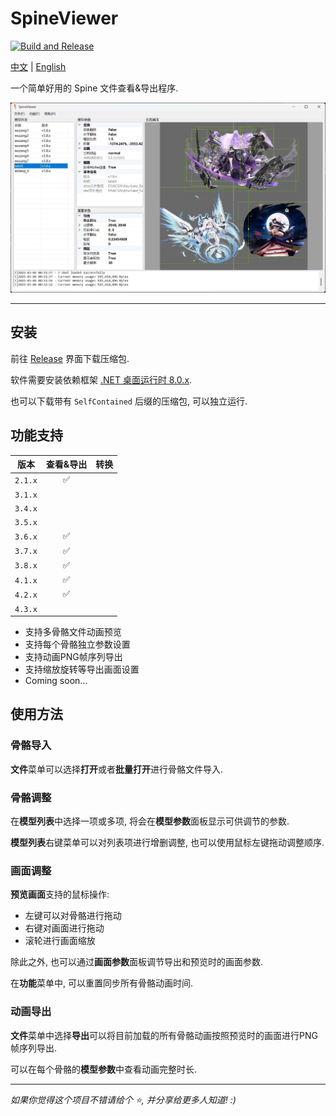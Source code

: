 # SpineViewer

[![Build and Release](https://github.com/ww-rm/SpineViewer/actions/workflows/dotnet-desktop.yml/badge.svg)](https://github.com/ww-rm/SpineViewer/actions/workflows/dotnet-desktop.yml)

[中文](README.md) | [English](README.en.md)

一个简单好用的 Spine 文件查看&导出程序.

![previewer](img/previewer.jpg)

---

## 安装

前往 [Release](https://github.com/ww-rm/SpineViewer/releases) 界面下载压缩包.

软件需要安装依赖框架 [.NET 桌面运行时 8.0.x](https://dotnet.microsoft.com/zh-cn/download/dotnet/8.0).

也可以下载带有 `SelfContained` 后缀的压缩包, 可以独立运行.

## 功能支持

| 版本 | 查看&导出 | 转换 |
| :---: | :---: | :---: |
| `2.1.x` | :white_check_mark: |  |
| `3.1.x` |  |  |
| `3.4.x` |  |  |
| `3.5.x` |  |  |
| `3.6.x` | :white_check_mark: |  |
| `3.7.x` | :white_check_mark: |  |
| `3.8.x` | :white_check_mark: |  |
| `4.1.x` | :white_check_mark: |  |
| `4.2.x` | :white_check_mark: |  |
| `4.3.x` |  |  |

- 支持多骨骼文件动画预览
- 支持每个骨骼独立参数设置
- 支持动画PNG帧序列导出
- 支持缩放旋转等导出画面设置
- Coming soon...

## 使用方法

### 骨骼导入

**文件**菜单可以选择**打开**或者**批量打开**进行骨骼文件导入.

### 骨骼调整

在**模型列表**中选择一项或多项, 将会在**模型参数**面板显示可供调节的参数.

**模型列表**右键菜单可以对列表项进行增删调整, 也可以使用鼠标左键拖动调整顺序.

### 画面调整

**预览画面**支持的鼠标操作:

- 左键可以对骨骼进行拖动
- 右键对画面进行拖动
- 滚轮进行画面缩放

除此之外, 也可以通过**画面参数**面板调节导出和预览时的画面参数.

在**功能**菜单中, 可以重置同步所有骨骼动画时间.

### 动画导出

**文件**菜单中选择**导出**可以将目前加载的所有骨骼动画按照预览时的画面进行PNG帧序列导出.

可以在每个骨骼的**模型参数**中查看动画完整时长.

---

*如果你觉得这个项目不错请给个 :star:, 并分享给更多人知道! :)*
